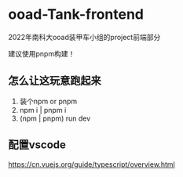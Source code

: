 # ooad-Tank-frontend

2022年南科大ooad装甲车小组的project前端部分

建议使用pnpm构建！

## 怎么让这玩意跑起来
1. 装个npm or pnpm
2. npm i | pnpm i
3. (npm | pnpm) run dev

## 配置vscode
https://cn.vuejs.org/guide/typescript/overview.html
